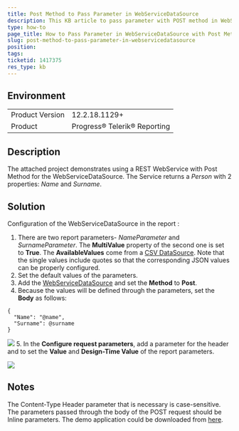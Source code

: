 ```yaml
---
title: Post Method to Pass Parameter in WebServiceDataSource
description: This KB article to pass parameter with POST method in WebServiceDataSource
type: how-to
page_title: How to Pass Parameter in WebServiceDataSource with Post Method
slug: post-method-to-pass-parameter-in-webservicedatasource
position: 
tags: 
ticketid: 1417375
res_type: kb
---
```


## Environment
<table>
    <tbody>
	    <tr>
	    	<td>Product Version</td>
	    	<td>12.2.18.1129+</td>
	    </tr>
	    <tr>
	    	<td>Product</td>
	    	<td>Progress® Telerik® Reporting</td>
	    </tr>
    </tbody>
</table>


## Description
The attached project demonstrates using a REST WebService with Post Method for the WebServiceDataSource.  The Service returns a *Person* with 2 properties: *Name* and *Surname*.

## Solution
Configuration of the WebServiceDataSource in the report :
1. There are two report parameters- *NameParameter* and *SurnameParameter*. The **MultiValue** property of the second one is set to **True**. The **AvailableValues** come from a [CSV DataSource](../csvdatasource-component). Note that the single values include quotes so that the corresponding JSON values can be properly configured. 
2. Set the default values of the parameters.
3. Add the [WebServiceDataSource](../webservicedatasource-component) and set the **Method** to **Post**.
4. Because the values will be defined through the parameters, set the **Body** as follows:

```
{
  "Name": "@name",
  "Surname": @surname
}
```
![](resources/CDR.png)
5. In the **Configure request parameters**, add a parameter for the header and to set the **Value** and **Design-Time Value** of the report parameters.

![](resources/CDP.png)


## Notes
The Content-Type Header parameter that is necessary is case-sensitive. The parameters passed through the body of the POST request should be Inline parameters.
The demo application could be downloaded from [here](https://github.com/telerik/reporting-samples/tree/master/PostMethodWebServiceDataSource).
